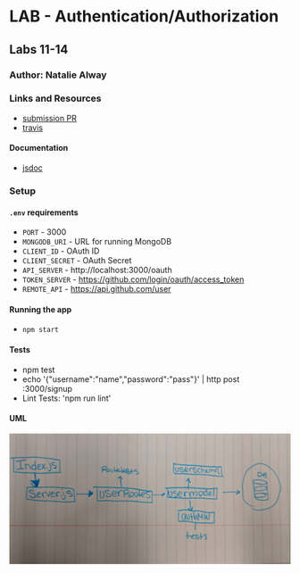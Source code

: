 # LAB - Authentication/Authorization

## Labs 11-14


### Author: Natalie Alway

### Links and Resources
* [submission PR](https://github.com/nataliealway-401-advanced-javascript/auth-auth-app/pull/4)
* [travis](https://www.travis-ci.com/nataliealway-401-advanced-javascript/auth-auth-app)


#### Documentation
* [jsdoc](https://github.com/nataliealway-401-advanced-javascript/auth-auth-app/tree/lab11/docs) 


### Setup
#### `.env` requirements
* `PORT` - 3000
* `MONGODB_URI` - URL for running MongoDB
* `CLIENT_ID` - OAuth ID
* `CLIENT_SECRET` - OAuth Secret
* `API_SERVER` - http://localhost:3000/oauth
* `TOKEN_SERVER` - https://github.com/login/oauth/access_token
* `REMOTE_API` - https://api.github.com/user


#### Running the app
* `npm start`

  
#### Tests
* npm test
* echo '{"username":"name","password":"pass"}' | http post :3000/signup
* Lint Tests: 'npm run lint'


#### UML
![UML Diagram](./assets/authLabUML.jpg)
